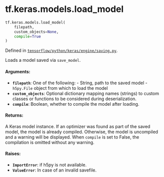 <div itemscope itemtype="http://developers.google.com/ReferenceObject">
<meta itemprop="name" content="tf.keras.models.load_model" />
</div>

# tf.keras.models.load_model

``` python
tf.keras.models.load_model(
    filepath,
    custom_objects=None,
    compile=True
)
```



Defined in [`tensorflow/python/keras/engine/saving.py`](https://www.tensorflow.org/code/tensorflow/python/keras/engine/saving.py).

Loads a model saved via `save_model`.

#### Arguments:

* <b>`filepath`</b>: One of the following:
        - String, path to the saved model
        - `h5py.File` object from which to load the model
* <b>`custom_objects`</b>: Optional dictionary mapping names
        (strings) to custom classes or functions to be
        considered during deserialization.
* <b>`compile`</b>: Boolean, whether to compile the model
        after loading.


#### Returns:

A Keras model instance. If an optimizer was found
as part of the saved model, the model is already
compiled. Otherwise, the model is uncompiled and
a warning will be displayed. When `compile` is set
to False, the compilation is omitted without any
warning.


#### Raises:

* <b>`ImportError`</b>: if h5py is not available.
* <b>`ValueError`</b>: In case of an invalid savefile.